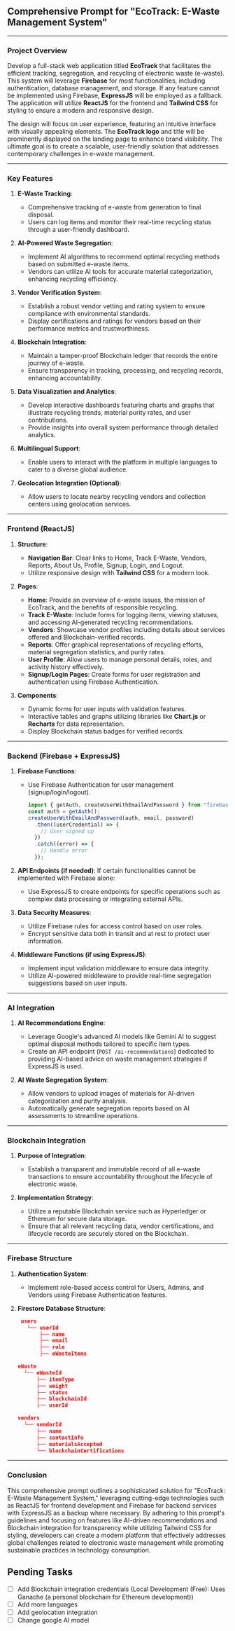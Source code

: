 ## Comprehensive Prompt for "EcoTrack: E-Waste Management System"

---

### **Project Overview**
Develop a full-stack web application titled **EcoTrack** that facilitates the efficient tracking, segregation, and recycling of electronic waste (e-waste). This system will leverage **Firebase** for most functionalities, including authentication, database management, and storage. If any feature cannot be implemented using Firebase, **ExpressJS** will be employed as a fallback. The application will utilize **ReactJS** for the frontend and **Tailwind CSS** for styling to ensure a modern and responsive design.

The design will focus on user experience, featuring an intuitive interface with visually appealing elements. The **EcoTrack logo** and title will be prominently displayed on the landing page to enhance brand visibility. The ultimate goal is to create a scalable, user-friendly solution that addresses contemporary challenges in e-waste management.

---

### **Key Features**
1. **E-Waste Tracking**:
   - Comprehensive tracking of e-waste from generation to final disposal.
   - Users can log items and monitor their real-time recycling status through a user-friendly dashboard.

2. **AI-Powered Waste Segregation**:
   - Implement AI algorithms to recommend optimal recycling methods based on submitted e-waste items.
   - Vendors can utilize AI tools for accurate material categorization, enhancing recycling efficiency.

3. **Vendor Verification System**:
   - Establish a robust vendor vetting and rating system to ensure compliance with environmental standards.
   - Display certifications and ratings for vendors based on their performance metrics and trustworthiness.

4. **Blockchain Integration**:
   - Maintain a tamper-proof Blockchain ledger that records the entire journey of e-waste.
   - Ensure transparency in tracking, processing, and recycling records, enhancing accountability.

5. **Data Visualization and Analytics**:
   - Develop interactive dashboards featuring charts and graphs that illustrate recycling trends, material purity rates, and user contributions.
   - Provide insights into overall system performance through detailed analytics.

6. **Multilingual Support**:
   - Enable users to interact with the platform in multiple languages to cater to a diverse global audience.

7. **Geolocation Integration (Optional)**:
   - Allow users to locate nearby recycling vendors and collection centers using geolocation services.

---

### **Frontend (ReactJS)**
1. **Structure**:
   - **Navigation Bar**: Clear links to Home, Track E-Waste, Vendors, Reports, About Us, Profile, Signup, Login, and Logout.
   - Utilize responsive design with **Tailwind CSS** for a modern look.

2. **Pages**:
   - **Home**: Provide an overview of e-waste issues, the mission of EcoTrack, and the benefits of responsible recycling.
   - **Track E-Waste**: Include forms for logging items, viewing statuses, and accessing AI-generated recycling recommendations.
   - **Vendors**: Showcase vendor profiles including details about services offered and Blockchain-verified records.
   - **Reports**: Offer graphical representations of recycling efforts, material segregation statistics, and purity rates.
   - **User Profile**: Allow users to manage personal details, roles, and activity history effectively.
   - **Signup/Login Pages**: Create forms for user registration and authentication using Firebase Authentication.

3. **Components**:
   - Dynamic forms for user inputs with validation features.
   - Interactive tables and graphs utilizing libraries like **Chart.js** or **Recharts** for data representation.
   - Display Blockchain status badges for verified records.

---

### **Backend (Firebase + ExpressJS)**
1. **Firebase Functions**:
   - Use Firebase Authentication for user management (signup/login/logout).
     ```javascript
     import { getAuth, createUserWithEmailAndPassword } from "firebase/auth";
     const auth = getAuth();
     createUserWithEmailAndPassword(auth, email, password)
       .then((userCredential) => {
         // User signed up
       })
       .catch((error) => {
         // Handle error
       });
     ```

2. **API Endpoints (if needed)**:
   If certain functionalities cannot be implemented with Firebase alone:
   - Use ExpressJS to create endpoints for specific operations such as complex data processing or integrating external APIs.

3. **Data Security Measures**:
   - Utilize Firebase rules for access control based on user roles.
   - Encrypt sensitive data both in transit and at rest to protect user information.

4. **Middleware Functions (if using ExpressJS)**:
   - Implement input validation middleware to ensure data integrity.
   - Utilize AI-powered middleware to provide real-time segregation suggestions based on user inputs.

---

### **AI Integration**
1. **AI Recommendations Engine**:
   - Leverage Google's advanced AI models like Gemini AI to suggest optimal disposal methods tailored to specific item types.
   - Create an API endpoint (`POST /ai-recommendations`) dedicated to providing AI-based advice on waste management strategies if ExpressJS is used.

2. **AI Waste Segregation System**:
   - Allow vendors to upload images of materials for AI-driven categorization and purity analysis.
   - Automatically generate segregation reports based on AI assessments to streamline operations.

---

### **Blockchain Integration**
1. **Purpose of Integration**:
   - Establish a transparent and immutable record of all e-waste transactions to ensure accountability throughout the lifecycle of electronic waste.

2. **Implementation Strategy**:
   - Utilize a reputable Blockchain service such as Hyperledger or Ethereum for secure data storage.
   - Ensure that all relevant recycling data, vendor certifications, and lifecycle records are securely stored on the Blockchain.

---

### **Firebase Structure**
1. **Authentication System**:
   - Implement role-based access control for Users, Admins, and Vendors using Firebase Authentication features.
   
2. **Firestore Database Structure**:
   ```json
    users
      └── userId
          ├── name
          ├── email
          ├── role
          ├── eWasteItems
    ```
    ```json
    eWaste
      └── eWasteId
          ├── itemType
          ├── weight
          ├── status
          ├── blockchainId
          ├── userId
    ```
    ```json
    vendors
      └── vendorId
          ├── name
          ├── contactInfo
          ├── materialsAccepted
          └── blockchainCertifications
    ```

---

### **Conclusion**
This comprehensive prompt outlines a sophisticated solution for "EcoTrack: E-Waste Management System," leveraging cutting-edge technologies such as ReactJS for frontend development and Firebase for backend services with ExpressJS as a backup where necessary. By adhering to this prompt's guidelines and focusing on features like AI-driven recommendations and Blockchain integration for transparency while utilizing Tailwind CSS for styling, developers can create a modern platform that effectively addresses global challenges related to electronic waste management while promoting sustainable practices in technology consumption.

## Pending Tasks
- [ ] Add Blockchain integration credentials (Local Development (Free): Uses Ganache (a personal blockchain for Ethereum development))
- [ ] Add more languages
- [ ] Add geolocation integration
- [ ] Change google AI model
